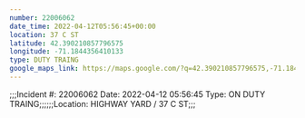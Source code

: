 ```yaml
---
number: 22006062
date_time: 2022-04-12T05:56:45+00:00
location: 37 C ST
latitude: 42.390210857796575
longitude: -71.1844356410133
type: DUTY TRAING
google_maps_link: https://maps.google.com/?q=42.390210857796575,-71.1844356410133
---
```


;;;Incident #: 22006062   Date: 2022-04-12 05:56:45   Type: ON DUTY TRAING;;;;;;Location: HIGHWAY YARD / 37 C ST;;;
